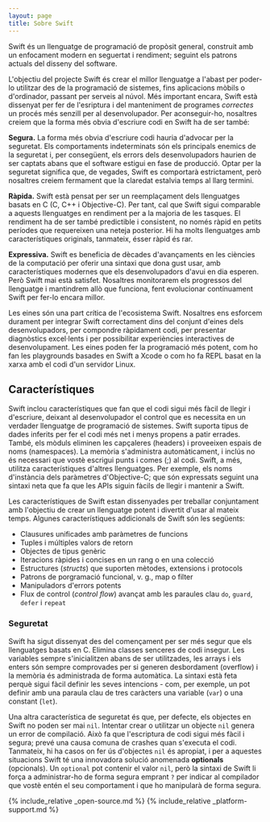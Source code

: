 ```yaml
---
layout: page
title: Sobre Swift
---
```


Swift és un llenguatge de programació de propòsit general, construit amb un enfocament modern en seguertat i rendiment; seguint els patrons actuals del disseny del software.

L'objectiu del projecte Swift és crear el millor llenguatge a l'abast per poder-lo utilitzar des de la programació de sistemes, fins aplicacions mòbils o d'ordinador, passant per serveis al núvol. Més important encara, Swift està dissenyat per fer de l'esriptura i del manteniment de programes *correctes* un procés més senzill per al desenvolupador. Per aconseguir-ho, nosaltres creiem que la forma més obvia d'escriure codi en Swift ha de ser també:

**Segura.** La forma més obvia d'escriure codi hauria d'advocar per la seguretat. Els comportaments indeterminats són els principals enemics de la seguretat i, per consegüent, els errors dels desenvolupadors haurien de ser captats abans que el software estigui en fase de producció. Optar per la seguretat significa que, de vegades, Swift es comportarà estrictament, però nosaltres creiem fermament que la claredat estalvia temps al llarg termini.

**Ràpida.** Swift està pensat per ser un reemplaçament dels llenguatges basats en C (C, C++ i Objective-C). Per tant, cal que Swift sigui comparable a aquests llenguatges en rendiment per a la majoria de les tasques. El rendiment ha de ser també predictible i consistent, no només ràpid en petits períodes que requereixen una neteja posterior. Hi ha molts llenguatges amb característiques originals, tanmateix, ésser ràpid és rar.

**Expressiva.**  Swift es beneficia de dècades d'avançaments en les ciències de la computació per oferir una sintaxi que dona gust usar, amb característiques modernes que els desenvolupadors d'avui en dia esperen. Però Swift mai està satisfet. Nosaltres monitorarem els progressos del llenguatge i mantindrem allò que funciona, fent evolucionar contínuament Swift per fer-lo encara millor.

Les eines són una part crítica de l'ecosistema Swift. Nosaltres ens esforcem durament per integrar Swift correctament dins del conjunt d'eines dels desenvolupadors, per compondre ràpidament codi, per presentar diagnòstics excel·lents i per possibilitar experiències interactives de desenvolupament. Les eines poden fer la programació més potent, com ho fan les playgrounds basades en Swift a Xcode o com ho fa REPL basat en la xarxa amb el codi d'un servidor Linux.

## Característiques

Swift inclou característiques que fan que el codi sigui més fàcil de llegir i d'escriure, deixant al desenvolupador el control que es necessita en un verdader llenguatge de programació de sistemes. Swift suporta tipus de dades inferits per fer el codi més net i menys propens a patir errades. També, els mòduls eliminen les capçaleres (headers) i proveeixen espais de noms (namespaces). La memòria s'administra automàticament, i inclús no és necessari que vostè escrigui punts i comes (;) al codi. Swift, a més, utilitza característiques d'altres llenguatges. Per exemple, els noms d'instància dels paràmetres d'Objective-C; que són expressats seguint una sintaxi neta que fa que les APIs siguin fàcils de llegir i mantenir a Swift.

Les característiques de Swift estan dissenyades per treballar conjuntament amb l'objectiu de crear un llenguatge potent i divertit d'usar al mateix temps. Algunes característiques addicionals de Swift són les següents:

* Clausures unificades amb paràmetres de funcions
* Tuples i múltiples valors de retorn
* Objectes de tipus genèric
* Iteracions ràpides i concises en un rang o en una colecció
* Estructures (*structs*) que suporten mètodes, extensions i protocols
* Patrons de porgramació funcional, v. g., map o filter
* Manipuladors d'errors potents
* Flux de control (*control flow*) avançat amb les paraules clau `do`, `guard`, `defer` i `repeat`

### Seguretat

Swift ha sigut dissenyat des del començament per ser més segur que els llenguatges basats en C. Elimina classes senceres de codi insegur. Les variables sempre s'inicialitzen abans de ser utilitzades, les arrays i els enters són sempre comprovades per si generen desbordament (overflow) i la memòria és administrada de forma automàtica. La sintaxi està feta perquè sigui fàcil definir les seves intencions - com, per exemple, un pot definir amb una paraula clau de tres caràcters una variable (`var`) o una constant (`let`).

Una altra característica de seguretat és que, per defecte, els objectes en Swift no poden ser mai `nil`. Intentar crear o utilitzar un objecte `nil` genera un error de compilació. Això fa que l'escriptura de codi sigui més fàcil i segura; prevé una causa comuna de crashes quan s'executa el codi. Tanmateix, hi ha casos on fer ús d'objectes `nil` és apropiat, i per a aquestes situacions Swift té una innovadora solució anomenada **optionals** (opcionals). Un `optional` pot contenir el valor `nil`, però la sintaxi de Swift li força a administrar-ho de forma segura emprant ``?`` per indicar al compilador que vostè entén el seu comportament i que ho manipularà de forma segura.

{% include_relative _open-source.md %}
{% include_relative _platform-support.md %}
